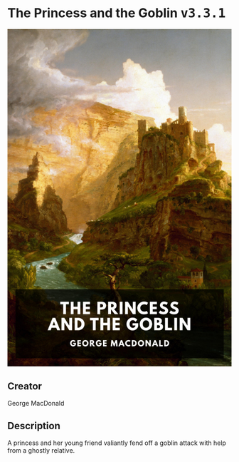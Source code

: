 
# The Princess and the Goblin <kbd>v3.3.1</kbd>

<center>
  <img src="./cover-1024.jpg"/>
</center>

## Creator
George MacDonald

## Description
A princess and her young friend valiantly fend off a goblin attack with help from a ghostly relative.
